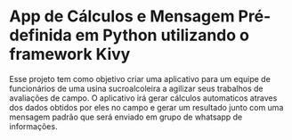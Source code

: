 # App de Cálculos e Mensagem Pré-definida em Python utilizando o framework Kivy
 Esse projeto tem como objetivo criar uma aplicativo para um equipe de funcionários de uma usina sucroalcoleira a agilizar seus trabalhos de avaliações de campo.
 O aplicativo irá gerar cálculos automaticos atraves dos dados obtidos por eles no campo e gerar um resultado junto com uma mensagem padrão que será enviado em grupo de whatsapp de informações.